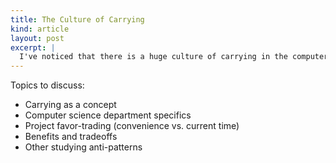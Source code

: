 ```yaml
---
title: The Culture of Carrying
kind: article
layout: post
excerpt: |
  I've noticed that there is a huge culture of carrying in the computer science department at Cornell. People trade favors, working on entire projects by themselves to have their partner owe them a favor when it's convenient instead of powering through it together. I explore this cultural phenomenon and describe its benefits and tradeoffs from a fresh perspective.
---
```


Topics to discuss:
  * Carrying as a concept
  * Computer science department specifics
  * Project favor-trading (convenience vs. current time)
  * Benefits and tradeoffs
  * Other studying anti-patterns